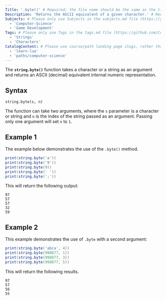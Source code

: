 ```yaml
---
Title: '.byte()' # Required; the file name should be the same as the title, but lowercase, with dashes instead of spaces, and all punctuation removed
Description: 'Returns the ASCII equivalent of a given character.' # Required; ideally under 150 characters and starts with a present-tense verb (used in search engine results and content previews)
Subjects: # Please only use Subjects in the subjects.md file (https://github.com/Codecademy/docs/blob/main/documentation/subjects.md). If that list feels insufficient, feel free to create a new Subject and add it to subjects.md in your PR!
  - 'Computer-Science'
  - 'Game Development'
Tags: # Please only use Tags in the tags.md file (https://github.com/Codecademy/docs/blob/main/documentation/tags.md). If that list feels insufficient, feel free to create a new Tag and add it to tags.md in your PR!
  - 'Strings'
  - 'Characters'
CatalogContent: # Please use course/path landing page slugs, rather than linking to individual content items. If listing multiple items, please put the most relevant one first
  - 'learn-lua'
  - 'paths/computer-science'
---
```


The **`string.byte()`** function takes a character or a string as an argument and returns an ASCII (decimal) equivalent internal numeric representation.

## Syntax

```pseudo
string.byte(s, n)
```

The function can take two arguments, where the `s` parameter is a character or string and `n` is the index of the string passed as an argument. Passing only one argument will set `n` to `1`.

## Example 1

The example below demonstrates the use of the `.byte()` method.

```lua
print(string.byte('a'))
print(string.byte('9'))
print(string.byte(9))
print(string.byte(' '))
print(string.byte(';'))
```

This will return the following output:

```shell
97
57
57
32
59
```

## Example 2

This example demonstrates the use of `.byte` with a second argument:

```lua
print(string.byte('abca', 4))
print(string.byte(998877, 1))
print(string.byte(998877, 3))
print(string.byte(998877, 5))
```

This will return the following results.

```shell
97
57
56
55
```
